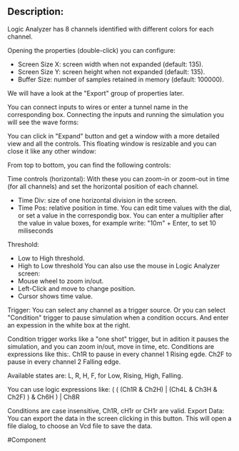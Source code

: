 ## Description:
Logic Analyzer  has 8 channels identified with different colors for each channel.

Opening the properties (double-click) you can configure:
- Screen Size X: screen width when not expanded (default: 135).
- Screen Size Y: screen height when not expanded (default: 135).
- Buffer Size: number of samples retained in memory (default: 100000).



We will have a look at the "Export" group of properties later.


You can connect inputs to wires or enter a tunnel name in the corresponding box.
Connecting the inputs and running the simulation you will see the wave forms:




You can click in "Expand" button and get a window with a more detailed view and all the controls.
This floating window is resizable and you can close it like any other window:




From top to bottom, you can find the following controls:

Time controls (horizontal):
With these you can zoom-in or zoom-out in time (for all channels) and set the horizontal position of each channel.
- Time Div: size of one horizontal division in the screen.
- Time Pos: relative position in time.
You can edit time values with the dial, or set a value in the correspondig box.
You can enter a multiplier after the value in value boxes, for example write: "10m" + Enter, to set 10 miliseconds

Threshold:
- Low to High threshold.
- High to Low threshold
You can also use the mouse in Logic Analyzer screen:
- Mouse wheel to zoom in/out.
- Left-Click and move to change position.
- Cursor shows time value.

Trigger:
You can select any channel as a trigger source.
Or you can select "Condition" trigger to pause simulation when a condition occurs.
And enter an expession in the white box at the right.

Condition trigger works like a "one shot" trigger, but in adition it pauses the simulation, and you can zoom in/out, move in time, etc.
Conditions are expressions like this:.
Ch1R to pause in every channel 1 Rising egde.
Ch2F to pause in every channel 2 Falling edge.

Available states are: L, R, H, F, for Low, Rising, High, Falling.

You can use logic expressions like:
( ( (Ch1R & Ch2H) | (Ch4L & Ch3H & Ch2F) ) & Ch6H ) | Ch8R

Conditions are case insensitive, Ch1R, cH1r or CH1r are valid.
Export Data:
You can export the data in the screen clicking in this button.
This will open a file dialog, to choose an Vcd file to save the data.


#Component